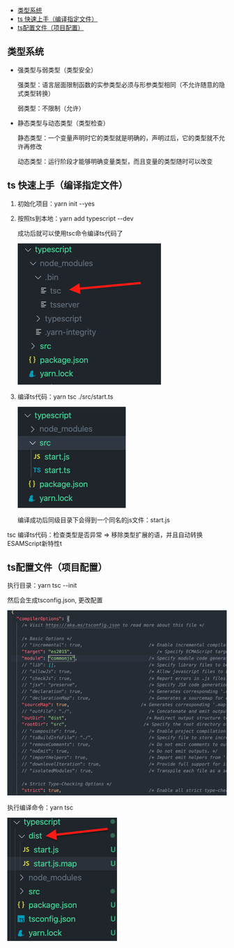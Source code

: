 
- [类型系统](#类型系统)
- [ts 快速上手（编译指定文件）](#ts-快速上手编译指定文件)
- [ts配置文件（项目配置）](#ts配置文件项目配置)
## 类型系统

- 强类型与弱类型（类型安全）

    强类型：语言层面限制函数的实参类型必须与形参类型相同（不允许随意的隐式类型转换）

    弱类型：不限制（允许）


- 静态类型与动态类型（类型检查）

    静态类型：一个变量声明时它的类型就是明确的，声明过后，它的类型就不允许再修改

    动态类型：运行阶段才能够明确变量类型，而且变量的类型随时可以改变

## ts 快速上手（编译指定文件）

1. 初始化项目：yarn init --yes
2. 按照ts到本地：yarn add typescript --dev
   
   成功后就可以使用tsc命令编译ts代码了

   ![tsc](https://github.com/Buzhifanji/CS-Notes/blob/main/assets/typescript/image/tsc.png)

3. 编译ts代码：yarn tsc ./src/start.ts

   ![tsc](https://github.com/Buzhifanji/CS-Notes/blob/main/assets/typescript/image/ts-start.png)

   编译成功后同级目录下会得到一个同名的js文件：start.js    

tsc 编译ts代码：检查类型是否异常 => 移除类型扩展的语，并且自动转换ESAMScript新特性t
## ts配置文件（项目配置）

执行目录：yarn tsc --init

然后会生成tsconfig.json, 更改配置

![tsconfig](https://github.com/Buzhifanji/CS-Notes/blob/main/assets/typescript/image/ts-config-json.png)

执行编译命令：yarn tsc

![tsconfig](https://github.com/Buzhifanji/CS-Notes/blob/main/assets/typescript/image/tsc-success-start.png)